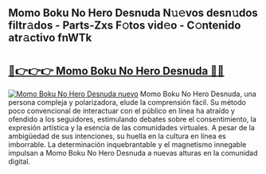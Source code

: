 ## Momo Boku No Hero Desnuda N𝚞𝚎vos desn𝚞dos filtr𝚊dos - Parts-Zxs F𝚘tos vid𝚎o - C𝚘ntenido atr𝚊ctivo fnWTk

# <h2><a href="http://mb7t6yi.tromn.icu/?c=Momo+Boku+No+Hero+Desnuda">🔗👉👉👉 Momo Boku No Hero Desnuda 🔗🔗</a></h2>

[![Momo Boku No Hero Desnuda nuevo](https://i.imgur.com/pEAQMta.gif)](http://mb7t6yi.tromn.icu/?c=Momo+Boku+No+Hero+Desnuda)
Momo Boku No Hero Desnuda, una persona compleja y polarizadora, elude la comprensión fácil. Su método poco convencional de interactuar con el público en línea ha atraído y ofendido a los seguidores, estimulando debates sobre el consentimiento, la expresión artística y la esencia de las comunidades virtuales. A pesar de la ambigüedad de sus intenciones, su huella en la cultura en línea es imborrable. La determinación inquebrantable y el magnetismo innegable impulsan a Momo Boku No Hero Desnuda a nuevas alturas en la comunidad digital.
